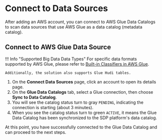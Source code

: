 # Connect to Data Sources
After adding an AWS account, you can connect to AWS Glue Data Catalogs to scan data sources that use AWS Glue as a data catalog (metadata catalog).

## Connect to AWS Glue Data Source

!!! Info "Supported Big Data Data Types"
    For specific data formats supported by AWS Glue, please refer to [Built-in Classifiers in AWS Glue](https://docs.aws.amazon.com/glue/latest/dg/add-classifier.html).
    
    Additionally, the solution also supports Glue Hudi tables.

1. On the **Connect Data Sources** page, click an account to open its details page.
2. On the **Glue Data Catalogs** tab, select a Glue connection, then choose **Sync to Data Catalog**.
3. You will see the catalog status turn to gray `PENDING`, indicating the connection is starting (about 3 minutes).
4. When you see the catalog status turn to green `ACTIVE`, it means the Glue Data Catalog has been synchronized to the SDP platform's data catalog.

At this point, you have successfully connected to the Glue Data Catalog and can proceed to the next steps.
